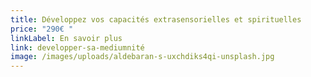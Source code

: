 ```yaml
---
title: Développez vos capacités extrasensorielles et spirituelles
price: "290€ "
linkLabel: En savoir plus
link: developper-sa-mediumnité
image: /images/uploads/aldebaran-s-uxchdiks4qi-unsplash.jpg
---
```

